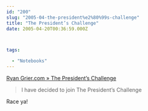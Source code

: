 ```yaml
---
id: "200"
slug: "2005-04-the-president%e2%80%99s-challenge"
title: "The President’s Challenge"
date: 2005-04-20T00:36:59.000Z



tags:

  - "Notebooks"
---
```

<div class="sqs-html-content">
  <p><a href="http://www.ryangrier.com/archives/2005/04/20/the-presidents-challenge/">Ryan Grier.com » The President’s Challenge</a>
<blockquote>I have decided to join The President’s Challenge</p></blockquote>
<p>Race ya!</p>
</div>
